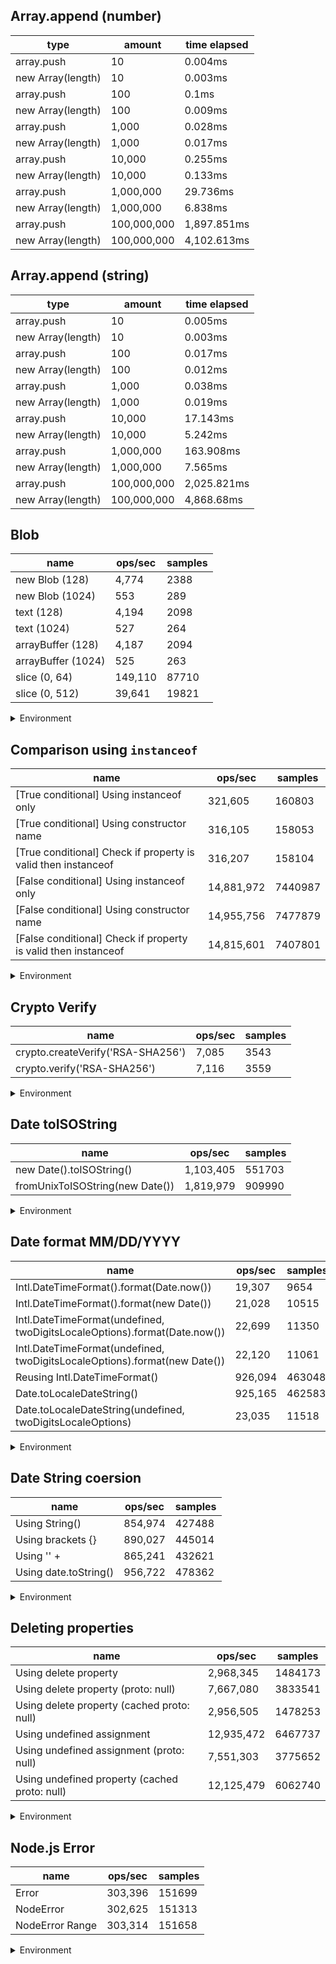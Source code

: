 ## Array.append (number)

|type|amount|time elapsed|
|-|-|-|
array.push|10|0.004ms
new Array(length)|10|0.003ms
array.push|100|0.1ms
new Array(length)|100|0.009ms
array.push|1,000|0.028ms
new Array(length)|1,000|0.017ms
array.push|10,000|0.255ms
new Array(length)|10,000|0.133ms
array.push|1,000,000|29.736ms
new Array(length)|1,000,000|6.838ms
array.push|100,000,000|1,897.851ms
new Array(length)|100,000,000|4,102.613ms
## Array.append (string)

|type|amount|time elapsed|
|-|-|-|
array.push|10|0.005ms
new Array(length)|10|0.003ms
array.push|100|0.017ms
new Array(length)|100|0.012ms
array.push|1,000|0.038ms
new Array(length)|1,000|0.019ms
array.push|10,000|17.143ms
new Array(length)|10,000|5.242ms
array.push|1,000,000|163.908ms
new Array(length)|1,000,000|7.565ms
array.push|100,000,000|2,025.821ms
new Array(length)|100,000,000|4,868.68ms

## Blob

|name|ops/sec|samples|
|-|-|-|
|new Blob (128)|4,774|2388|
|new Blob (1024)|553|289|
|text (128)|4,194|2098|
|text (1024)|527|264|
|arrayBuffer (128)|4,187|2094|
|arrayBuffer (1024)|525|263|
|slice (0, 64)|149,110|87710|
|slice (0, 512)|39,641|19821|


<details>
<summary>Environment</summary>

* __Machine:__ linux x64 | 4 vCPUs | 7.6GB Mem
* __Run:__ Wed Sep 25 2024 19:16:36 GMT+0000 (Coordinated Universal Time)
</details>

<!--
{"environment":{"platform":"linux","arch":"x64","cpus":4,"totalMemory":7.597896575927734},"benchmarks":[{"name":"new Blob (128)","opsSec":4774.648755303772,"samples":2388},{"name":"new Blob (1024)","opsSec":553.6435631552614,"samples":289},{"name":"text (128)","opsSec":4194.627937201869,"samples":2098},{"name":"text (1024)","opsSec":527.371609304196,"samples":264},{"name":"arrayBuffer (128)","opsSec":4187.2899193756175,"samples":2094},{"name":"arrayBuffer (1024)","opsSec":525.0730758973702,"samples":263},{"name":"slice (0, 64)","opsSec":149110.32249118472,"samples":87710},{"name":"slice (0, 512)","opsSec":39641.40989797482,"samples":19821}]}-->

## Comparison using `instanceof`

|name|ops/sec|samples|
|-|-|-|
|[True conditional] Using instanceof only|321,605|160803|
|[True conditional] Using constructor name|316,105|158053|
|[True conditional] Check if property is valid then instanceof |316,207|158104|
|[False conditional] Using instanceof only|14,881,972|7440987|
|[False conditional] Using constructor name|14,955,756|7477879|
|[False conditional] Check if property is valid then instanceof |14,815,601|7407801|


<details>
<summary>Environment</summary>

* __Machine:__ linux x64 | 4 vCPUs | 7.6GB Mem
* __Run:__ Wed Sep 25 2024 19:26:24 GMT+0000 (Coordinated Universal Time)
</details>

<!--
{"environment":{"platform":"linux","arch":"x64","cpus":4,"totalMemory":7.597896575927734},"benchmarks":[{"name":"[True conditional] Using instanceof only","opsSec":321605.7440017025,"samples":160803},{"name":"[True conditional] Using constructor name","opsSec":316105.1642178422,"samples":158053},{"name":"[True conditional] Check if property is valid then instanceof ","opsSec":316207.95067146246,"samples":158104},{"name":"[False conditional] Using instanceof only","opsSec":14881972.482033422,"samples":7440987},{"name":"[False conditional] Using constructor name","opsSec":14955756.653887317,"samples":7477879},{"name":"[False conditional] Check if property is valid then instanceof ","opsSec":14815601.377640612,"samples":7407801}]}-->

## Crypto Verify

|name|ops/sec|samples|
|-|-|-|
|crypto.createVerify('RSA-SHA256')|7,085|3543|
|crypto.verify('RSA-SHA256')|7,116|3559|


<details>
<summary>Environment</summary>

* __Machine:__ linux x64 | 4 vCPUs | 7.6GB Mem
* __Run:__ Wed Sep 25 2024 19:31:15 GMT+0000 (Coordinated Universal Time)
</details>

<!--
{"environment":{"platform":"linux","arch":"x64","cpus":4,"totalMemory":7.597896575927734},"benchmarks":[{"name":"crypto.createVerify('RSA-SHA256')","opsSec":7085.240136336044,"samples":3543},{"name":"crypto.verify('RSA-SHA256')","opsSec":7116.0398441287125,"samples":3559}]}-->

## Date toISOString

|name|ops/sec|samples|
|-|-|-|
|new Date().toISOString()|1,103,405|551703|
|fromUnixToISOString(new Date())|1,819,979|909990|


<details>
<summary>Environment</summary>

* __Machine:__ linux x64 | 4 vCPUs | 7.6GB Mem
* __Run:__ Wed Sep 25 2024 19:35:57 GMT+0000 (Coordinated Universal Time)
</details>

<!--
{"environment":{"platform":"linux","arch":"x64","cpus":4,"totalMemory":7.597896575927734},"benchmarks":[{"name":"new Date().toISOString()","opsSec":1103405.655737614,"samples":551703},{"name":"fromUnixToISOString(new Date())","opsSec":1819979.1191301278,"samples":909990}]}-->

## Date format MM/DD/YYYY

|name|ops/sec|samples|
|-|-|-|
|Intl.DateTimeFormat().format(Date.now())|19,307|9654|
|Intl.DateTimeFormat().format(new Date())|21,028|10515|
|Intl.DateTimeFormat(undefined, twoDigitsLocaleOptions).format(Date.now())|22,699|11350|
|Intl.DateTimeFormat(undefined, twoDigitsLocaleOptions).format(new Date())|22,120|11061|
|Reusing Intl.DateTimeFormat()|926,094|463048|
|Date.toLocaleDateString()|925,165|462583|
|Date.toLocaleDateString(undefined, twoDigitsLocaleOptions)|23,035|11518|


<details>
<summary>Environment</summary>

* __Machine:__ linux x64 | 4 vCPUs | 7.6GB Mem
* __Run:__ Wed Sep 25 2024 19:43:03 GMT+0000 (Coordinated Universal Time)
</details>

<!--
{"environment":{"platform":"linux","arch":"x64","cpus":4,"totalMemory":7.597896575927734},"benchmarks":[{"name":"Intl.DateTimeFormat().format(Date.now())","opsSec":19307.5721055875,"samples":9654},{"name":"Intl.DateTimeFormat().format(new Date())","opsSec":21028.63166693291,"samples":10515},{"name":"Intl.DateTimeFormat(undefined, twoDigitsLocaleOptions).format(Date.now())","opsSec":22699.739543185533,"samples":11350},{"name":"Intl.DateTimeFormat(undefined, twoDigitsLocaleOptions).format(new Date())","opsSec":22120.36145634186,"samples":11061},{"name":"Reusing Intl.DateTimeFormat()","opsSec":926094.9646257048,"samples":463048},{"name":"Date.toLocaleDateString()","opsSec":925165.7594574775,"samples":462583},{"name":"Date.toLocaleDateString(undefined, twoDigitsLocaleOptions)","opsSec":23035.45180232274,"samples":11518}]}-->

## Date String coersion

|name|ops/sec|samples|
|-|-|-|
|Using String()|854,974|427488|
|Using brackets {}|890,027|445014|
|Using '' + |865,241|432621|
|Using date.toString()|956,722|478362|


<details>
<summary>Environment</summary>

* __Machine:__ linux x64 | 4 vCPUs | 7.6GB Mem
* __Run:__ Wed Sep 25 2024 19:48:50 GMT+0000 (Coordinated Universal Time)
</details>

<!--
{"environment":{"platform":"linux","arch":"x64","cpus":4,"totalMemory":7.597896575927734},"benchmarks":[{"name":"Using String()","opsSec":854974.2524323583,"samples":427488},{"name":"Using brackets {}","opsSec":890027.1099733285,"samples":445014},{"name":"Using '' + ","opsSec":865241.441053725,"samples":432621},{"name":"Using date.toString()","opsSec":956722.1477864085,"samples":478362}]}-->

## Deleting properties

|name|ops/sec|samples|
|-|-|-|
|Using delete property|2,968,345|1484173|
|Using delete property (proto: null)|7,667,080|3833541|
|Using delete property (cached proto: null)|2,956,505|1478253|
|Using undefined assignment|12,935,472|6467737|
|Using undefined assignment (proto: null)|7,551,303|3775652|
|Using undefined property (cached proto: null)|12,125,479|6062740|


<details>
<summary>Environment</summary>

* __Machine:__ linux x64 | 4 vCPUs | 7.6GB Mem
* __Run:__ Wed Sep 25 2024 19:59:09 GMT+0000 (Coordinated Universal Time)
</details>

<!--
{"environment":{"platform":"linux","arch":"x64","cpus":4,"totalMemory":7.597896575927734},"benchmarks":[{"name":"Using delete property","opsSec":2968345.0441950774,"samples":1484173},{"name":"Using delete property (proto: null)","opsSec":7667080.71190412,"samples":3833541},{"name":"Using delete property (cached proto: null)","opsSec":2956505.798956462,"samples":1478253},{"name":"Using undefined assignment","opsSec":12935472.34421672,"samples":6467737},{"name":"Using undefined assignment (proto: null)","opsSec":7551303.62245991,"samples":3775652},{"name":"Using undefined property (cached proto: null)","opsSec":12125479.418017728,"samples":6062740}]}-->

## Node.js Error

|name|ops/sec|samples|
|-|-|-|
|Error|303,396|151699|
|NodeError|302,625|151313|
|NodeError Range|303,314|151658|


<details>
<summary>Environment</summary>

* __Machine:__ linux x64 | 4 vCPUs | 7.6GB Mem
* __Run:__ Wed Sep 25 2024 20:04:36 GMT+0000 (Coordinated Universal Time)
</details>

<!--
{"environment":{"platform":"linux","arch":"x64","cpus":4,"totalMemory":7.597896575927734},"benchmarks":[{"name":"Error","opsSec":303396.3792566144,"samples":151699},{"name":"NodeError","opsSec":302625.4613267332,"samples":151313},{"name":"NodeError Range","opsSec":303314.98753454007,"samples":151658}]}-->
